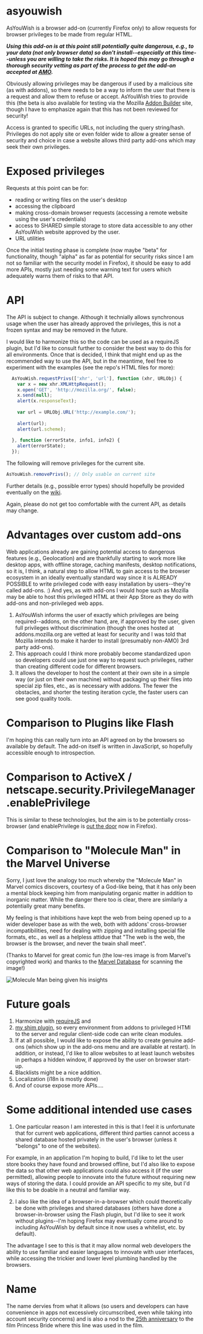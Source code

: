 asyouwish
=========

AsYouWish is a browser add-on (currently Firefox only) to allow requests for browser
privileges to be made from regular HTML.

***Using this add-on is at this point still potentially quite dangerous, e.g., to
your data (not only browser data) so don't install--especially at this time--unless 
you are willing to take the risks. It is hoped this may go through a thorough
security vetting as part of the process to get the add-on accepted at [AMO](https://addons.mozilla.org/).***

Obviously allowing privileges may be dangerous if used by a malicious site (as with addons), 
so there needs to be a way to inform the user that there is a request and allow them to 
refuse or accept. AsYouWish tries to provide this (the beta is also available for testing via
the Mozilla [Addon Builder](https://builder.addons.mozilla.org/package/164286/latest/) site, though
I have to emphasize again that this has not been reviewed for security!

Access is granted to specific URLs, not including the query string/hash. Privileges do not
apply site or even folder wide to allow a greater sense of security and choice in case a 
website allows third party add-ons which may seek their own privileges.

Exposed privileges
====================

Requests at this point can be for:
* reading or writing files on the user's desktop
* accessing the clipboard
* making cross-domain browser requests (accessing a remote website using the user's credentials)
* access to SHARED simple storage to store data accessible to any other AsYouWish website approved by the user.
* URL utilities
 
Once the initial testing phase is complete (now maybe "beta" for functionality, though 
"alpha" as far as potential for security risks since I am not so familiar with the
security model in Firefox), it should be easy to add more APIs, mostly just needing some
warning text for users which adequately warns them of risks to that API.

API
===

The API is subject to change. Although it technially allows synchronous usage when the user 
has already approved the privileges, this is not a frozen syntax and may be removed in
the future.

I would like to harmonize this so the code can be used as a requireJS plugin, but I'd
like to consult further to consider the best way to do this for all environments. Once
that is decided, I think that might end up as the recommended way to use the API, but
in the meantime, feel free to experiment with the examples (see the repo's HTML files for more):

```javascript
  AsYouWish.requestPrivs(['xhr', 'url'], function (xhr, URLObj) {
    var x = new xhr.XMLHttpRequest();
    x.open('GET', 'http://mozilla.org/', false);
    x.send(null);
    alert(x.responseText);
            
    var url = URLObj.URL('http://example.com/');
            
    alert(url);
    alert(url.scheme);
            
  }, function (errorState, info1, info2) {
    alert(errorState);
  });
```

The following will remove privileges for the current site.

```javascript
AsYouWish.removePrivs(); // Only usable on current site
```

Further details (e.g., possible error types) should hopefully 
be provided eventually on the [wiki](https://github.com/brettz9/asyouwish/wiki).

Again, please do not get too comfortable with the current API, as details may change.

Advantages over custom add-ons
==============================

Web applications already are gaining potential access to dangerous features (e.g., Geolocation) and are 
thankfully starting to work more like desktop apps, with offline storage, caching manifests, desktop
notifications, so it is, I think, a natural step to allow HTML to gain access to the browser ecosystem
in an ideally eventually standard way since it is ALREADY POSSIBLE to write privileged code with 
easy installation by users--they're called add-ons. :) And yes, as with add-ons I would hope such
as Mozilla may be able to host this privileged HTML at their App Store as they do with add-ons and
non-privileged web apps.

1) AsYouWish informs the user of exactly which privileges are being required--addons, on the other hand, 
are, if approved by the user, given full privileges without discrimination (though the ones hosted 
at addons.mozilla.org are vetted at least for security and I was told that Mozilla intends to make it
harder to install (presumably non-AMO) 3rd party add-ons).
2) This approach could I think more probably become standardized upon so developers could use just 
one way to request such privileges, rather than creating different code for different browsers.
3) It allows the developer to host the content at their own site in a simple way (or just on their
own machine) without packaging up their files into special zip files, etc., as is necessary with 
addons. The fewer the obstacles, and shorter the testing iteration cycle, the faster users can 
see good quality tools.

Comparison to Plugins like Flash
================================

I'm hoping this can really turn into an API agreed on by the browsers so available by default. The
add-on itself is written in JavaScript, so hopefully accessible enough to introspection.

Comparison to ActiveX / netscape.security.PrivilegeManager.enablePrivilege
==========================================================================

This is similar to these technologies, but the aim is to be potentially 
cross-browser (and 
enablePrivilege is [out the door](https://bugzilla.mozilla.org/show_bug.cgi?id=546848) now in Firefox).

Comparison to "Molecule Man" in the Marvel Universe
===================================================

Sorry, I just love the analogy too much whereby the "Molecule Man" in Marvel comics discovers, 
courtesy of a God-like being, that it has only been a mental block keeping him from 
manipulating organic matter in addition to inorganic matter. While the danger there too is clear,
there are similarly a potentially great many benefits.

My feeling is that inhibitions have kept the web from being opened up to a wider developer base
as with the web, both with addons' cross-browser incompatibilities, need for dealing with zipping and
installing special file formats, etc., as well as a helpless attidue that "The web is the web, 
the browser is the browser, and never the twain shall meet".

(Thanks to Marvel for great comic fun (the low-res image is from Marvel's copyrighted work) and 
thanks to the [Marvel Database](http://forums.marveldatabase.com) for scanning the image!)

![Molecule Man being given his insights](https://raw.github.com/brettz9/asyouwish/master/Marvel%20Super%20Heroes%20Secret%20Wars%20Vol%201%2011%20p6.jpg "Molecule Man gaining insights")

Future goals
============

1. Harmonize with [requireJS](http://requirejs.org/) and 
2. [my shim plugin](https://github.com/brettz9/asyouwish/wiki), so every 
environment from addons to privileged HTMl to the server and regular client-side code can write clean modules.
2. If at all possible, I would like to expose the ability to create genuine add-ons (which show up in the add-ons 
menu and are available at restart). In addition, or instead, I'd like to allow websites to at least launch
websites in perhaps a hidden window, if approved by the user on browser start-up.
3. Blacklists might be a nice addition.
4. Localization (i18n is mostly done)
5. And of course expose more APIs....

Some additional intended use cases
==================================

1. One particular reason I am interested in this is that I feel it is unfortunate that for current web applications, 
different third parties cannot access a shared database hosted privately in the user's browser (unless it 
"belongs" to one of the websites). 

For example, in an application I'm hoping to build, I'd like to let the user store books they have found and
browsed offline, but I'd also like to expose the data so that other web applications could also access it 
(if the user permitted), allowing people to innovate into the future without requiring new ways of 
storing the data. I could provide an API specific to my site, but I'd like this to be doable in 
a neutral and familiar way.

2. I also like the idea of a browser-in-a-browser which could theoretically be done with privileges and 
shared databases (others have done a browser-in-browser using the Flash plugin, but I'd like to see it work 
without plugins--I'm hoping Firefox may eventually come around to including AsYouWish by default since it
now uses a whitelist, etc. by default).

The advantage I see to this is that it may allow normal web developers the ability to use familiar and easier 
languages to innovate with user interfaces, while accessing the trickier and lower level plumbing
handled by the browsers.

Name
====
The name dervies from what it allows (so users and developers can have convenience in apps not 
excessively circumscribed, even while taking into account security concerns) and is also a 
nod to the [25th anniversary](http://www.usatoday.com/story/entertainment/2012/10/03/princess-bride-cast-reunites-for-25th-anniversary/1610061/)
to the film Princess Bride where this line was used in the film.


